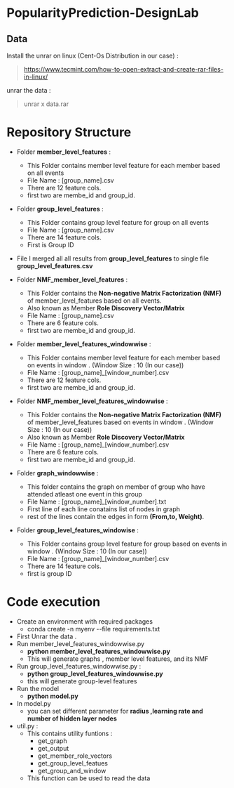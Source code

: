 # PopularityPrediction-DesignLab

## Data
Install the unrar on linux (Cent-Os Distribution in our case) :
> https://www.tecmint.com/how-to-open-extract-and-create-rar-files-in-linux/

unrar the data : 
> unrar x data.rar


# Repository Structure
- Folder **member\_level\_features**  :
  - This Folder contains member level feature for each member based on all events
  - File Name : [group\_name].csv
  - There are 12 feature cols.
  - first two are membe\_id and group\_id.
- Folder **group\_level\_features** :
  - This Folder contains group level feature for group on all events
  - File Name : [group\_name].csv
  - There are 14 feature cols.
  - First is Group ID
- File I merged all all results from  **group\_level\_features**  to single file **group\_level\_features.csv**
- Folder **NMF\_member\_level\_features** :
  - This Folder contains the **Non-negative Matrix Factorization (NMF)** of member\_level\_features based on all events.
  - Also known as Member **Role Discovery Vector/Matrix**
  - File Name : [group\_name].csv
  - There are 6 feature cols.
  - first two are membe\_id and group\_id.
- Folder **member\_level\_features\_windowwise**  :
  - This Folder contains member level feature for each member based on events in window . (Window Size : 10 (In our case))
  - File Name : [group\_name]\_[window\_number].csv
  - There are 12 feature cols.
  - first two are membe\_id and group\_id.
- Folder **NMF\_member\_level\_features\_windowwise**  :
  - This Folder contains the **Non-negative Matrix Factorization (NMF)** of member\_level\_features based on events in window . (Window Size : 10 (In our case))
  - Also known as Member **Role Discovery Vector/Matrix**
  - File Name : [group\_name]\_[window\_number].csv
  - There are 6 feature cols.
  - first two are membe\_id and group\_id.
- Folder **graph\_windowwise** :
  - This folder contains the graph on member of group who have attended atleast one event in this group
  - File Name : [group\_name]\_[window\_number].txt
  - First line of each line conatains list of nodes in graph
  - rest of the lines contain the edges in form **(From,to, Weight)**.



- Folder **group\_level\_features\_windowise**  :
  - This Folder contains group level feature for group based on events in window . (Window Size : 10 (In our case))
  - File Name : [group\_name]\_[window\_number].csv
  - There are 14 feature cols.
  - first is group ID



#
# Code execution 

- Create an environment with required packages
  - conda create -n myenv --file requirements.txt 
- First Unrar the data .
- Run member\_level\_features\_windowwise.py
  - **python member\_level\_features\_windowwise.py**
  - This will generate graphs , member level features, and its NMF
- Run group\_level\_features\_windowwise.py :
  - **python group\_level\_features\_windowwise.py**
  - this will generate group-level features
- Run the model 
  - **python model.py**
- In model.py 
  - you can set different parameter for **radius ,learning rate and number of hidden layer nodes**
- util.py :
  - This contains utility funtions :
    - get\_graph
    - get\_output
    - get\_member\_role\_vectors
    - get\_group\_level\_featues
    - get\_group\_and\_window
  - This function can be used to read the data

